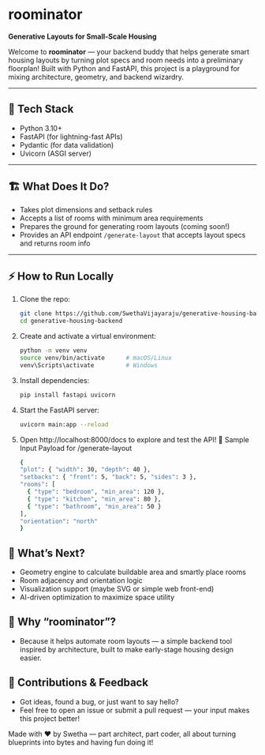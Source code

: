 # roominator

**Generative Layouts for Small-Scale Housing**

Welcome to **roominator** — your backend buddy that helps generate smart housing layouts by turning plot specs and room needs into a preliminary floorplan! Built with Python and FastAPI, this project is a playground for mixing architecture, geometry, and backend wizardry.

---

## 🚀 Tech Stack

- Python 3.10+
- FastAPI (for lightning-fast APIs)
- Pydantic (for data validation)
- Uvicorn (ASGI server)

---

## 🏗️ What Does It Do?

- Takes plot dimensions and setback rules  
- Accepts a list of rooms with minimum area requirements  
- Prepares the ground for generating room layouts (coming soon!)  
- Provides an API endpoint `/generate-layout` that accepts layout specs and returns room info  

---

## ⚡ How to Run Locally

1. Clone the repo:  
   ```bash
   git clone https://github.com/SwethaVijayaraju/generative-housing-backend.git
   cd generative-housing-backend

2. Create and activate a virtual environment: 
   ```bash
   python -m venv venv
   source venv/bin/activate      # macOS/Linux
   venv\Scripts\activate         # Windows

3. Install dependencies: 
   ```bash
   pip install fastapi uvicorn

4. Start the FastAPI server: 
   ```bash
   uvicorn main:app --reload

5. Open http://localhost:8000/docs to explore and test the API!
🧩 Sample Input Payload for /generate-layout
    ```bash
    {
    "plot": { "width": 30, "depth": 40 },
    "setbacks": { "front": 5, "back": 5, "sides": 3 },
    "rooms": [
      { "type": "bedroom", "min_area": 120 },
      { "type": "kitchen", "min_area": 80 },
      { "type": "bathroom", "min_area": 50 }
    ],
    "orientation": "north"
    }

## 🔭 What’s Next?
- Geometry engine to calculate buildable area and smartly place rooms
- Room adjacency and orientation logic
- Visualization support (maybe SVG or simple web front-end)
- AI-driven optimization to maximize space utility

## 🦾 Why “roominator”?
- Because it helps automate room layouts — a simple backend tool inspired by architecture, built to make early-stage housing design easier.

## 💬 Contributions & Feedback
- Got ideas, found a bug, or just want to say hello?
- Feel free to open an issue or submit a pull request — your input makes this project better!

Made with ❤️ by Swetha — part architect, part coder, all about turning blueprints into bytes and having fun doing it!
